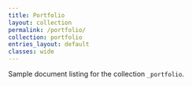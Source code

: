 ```yaml
---
title: Portfolio
layout: collection
permalink: /portfolio/
collection: portfolio
entries_layout: default
classes: wide
---
```


Sample document listing for the collection `_portfolio`.
